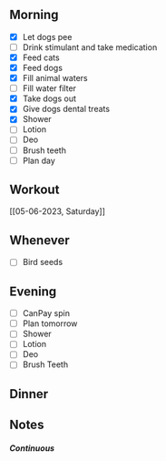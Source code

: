 ## Morning 
- [x] Let dogs pee
- [ ] Drink stimulant and take medication
- [x] Feed cats
- [x] Feed dogs
- [x] Fill animal waters
- [ ] Fill water filter
- [x] Take dogs out 
- [x] Give dogs dental treats
- [x] Shower
- [ ] Lotion
- [ ] Deo
- [ ] Brush teeth
- [ ] Plan day

## Workout 
[[05-06-2023, Saturday]]

## Whenever
- [ ] Bird seeds

## Evening
- [ ] CanPay spin
- [ ] Plan tomorrow 
- [ ] Shower 
- [ ] Lotion 
- [ ] Deo 
- [ ] Brush Teeth 

## Dinner

## Notes

##### Continuous 
